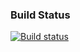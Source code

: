 ### Build  Status

[![Build status](https://ci.appveyor.com/api/projects/status/snpytdugp7dt9p42?svg=true)](https://ci.appveyor.com/project/dim4ik1985/classes)
